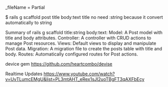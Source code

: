 \_fileName = Partial

$ rails g scaffold post title body:text
title no need :string because it convert automatically to string

Summary of rails g scaffold title:string body:text:
Model: A Post model with title and body attributes.
Controller: A controller with CRUD actions to manage Post resources.
Views: Default views to display and manipulate Post data.
Migration: A migration file to create the posts table with title and body.
Routes: Automatically configured routes for Post actions.

device gem
https://github.com/heartcombo/devise

Realtime Updates
https://www.youtube.com/watch?v=UvTLumcEMgU&list=PL3mtAHT_eRex1sJI2uoTBgFT3qAXFbEcy
